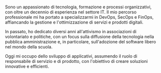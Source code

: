 
Sono un appassionato di tecnologia, formazione e processi organizzativi, con oltre un decennio di esperienza nel settore IT. Il mio percorso professionale mi ha portato a specializzarmi in DevOps, SecOps e FinOps, affiancando la gestione e l'ottimizzazione di servizi e prodotti digitali.

In passato, ho dedicato diversi anni all'attivismo in associazioni di volontariato e politiche, con un focus sulla diffusione della tecnologia nella pubblica amministrazione e, in particolare, sull'adozione del software libero nel mondo della scuola.

Oggi mi occupo dello sviluppo di applicativi, assumendo il ruolo di responsabile di servizio e di prodotto, con l'obiettivo di creare soluzioni innovative e efficienti.
